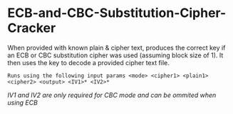 # ECB-and-CBC-Substitution-Cipher-Cracker
When provided with known plain & cipher text, produces the correct key if an ECB or CBC substitution cipher was used (assuming block size of 1). It then uses the key to decode a provided cipher text file.


`Runs using the following input params <mode> <cipher1> <plain1> <cipher2> <output> <IV1>* <IV2>*`
  
  *IV1 and IV2 are only required for CBC mode and can be ommited when using ECB*
